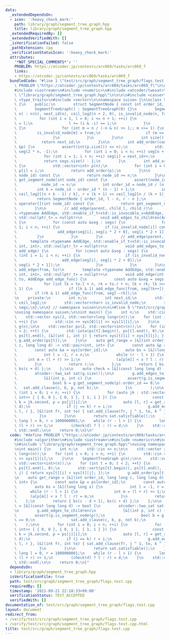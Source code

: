```yaml
---
data:
  _extendedDependsOn:
  - icon: ':heavy_check_mark:'
    path: library/graph/segment_tree_graph.hpp
    title: library/graph/segment_tree_graph.hpp
  _extendedRequiredBy: []
  _extendedVerifiedWith: []
  _isVerificationFailed: false
  _pathExtension: cpp
  _verificationStatusIcon: ':heavy_check_mark:'
  attributes:
    '*NOT_SPECIAL_COMMENTS*': ''
    PROBLEM: https://atcoder.jp/contests/arc069/tasks/arc069_f
    links:
    - https://atcoder.jp/contests/arc069/tasks/arc069_f
  bundledCode: "#line 1 \"test/src/graph/segment_tree_graph/flags.test.cpp\"\n#define\
    \ PROBLEM \"https://atcoder.jp/contests/arc069/tasks/arc069_f\"\n\n#include <algorithm>\n\
    #include <iostream>\n#include <numeric>\n#include <atcoder/twosat>\n\n#line 1\
    \ \"library/graph/segment_tree_graph.hpp\"\n\n\n\n#include <cassert>\n#include\
    \ <type_traits>\n#include <vector>\n\nnamespace suisen {\n\nclass SegmentTreeGraph\
    \ {\n    public:\n        struct SegmentNode { const int order_id, l, r; };\n\n\
    \        SegmentTreeGraph() : SegmentTreeGraph(0) {}\n        SegmentTreeGraph(int\
    \ n) : n(n), next_id(n), ceil_log2(n + 2, 0), is_invalid_node(n, false) {\n  \
    \          for (int i = 1, l = 0; i <= n + 1; ++i) {\n                ceil_log2[i]\
    \ = l;\n                l += (i & -i) == i;\n            }\n            if (n)\
    \ {\n                for (int m = n / (-n & n) >> 1;; m >>= 1) {\n           \
    \         is_invalid_node[m] = true;\n                    if (m == 0) break;\n\
    \                }\n            }\n        }\n\n        int size() const {\n \
    \           return next_id;\n        }\n\n        int add_order(const std::vector<int>\
    \ &p) {\n            assert(int(p.size()) == n);\n            std::vector<int>\
    \ seg(2 * n, -1);\n            for (int i = 0; i < n; ++i) seg[n + i] = p[i];\n\
    \            for (int i = 1; i < n; ++i) seg[i] = next_id++;\n            segs.push_back(std::move(seg));\n\
    \            return segs.size() - 1;\n        }\n        int add_order_identity()\
    \ {\n            std::vector<int> p(n);\n            for (int i = 0; i < n; ++i)\
    \ p[i] = i;\n            return add_order(p);\n        }\n\n        bool is_segment_node(int\
    \ node_id) const {\n            return node_id >= n;\n        }\n\n        SegmentNode\
    \ get_segment_node(int node_id) const {\n            assert(node_id >= n);\n \
    \           node_id -= n;\n            int order_id = node_id / (n - 1);\n   \
    \         int k = node_id - order_id * (n - 1) + 1;\n            int l = k <<\
    \ ceil_log2[(n + k - 1) / k], r = (k + 1) << ceil_log2[n / (k + 1) + 1];\n   \
    \         return SegmentNode { order_id, l - n, r - n };\n        }\n        SegmentNode\
    \ operator[](int node_id) const {\n            return get_segment_node(node_id);\n\
    \        }\n\n        // add_edge(parent, child_l, child_r)\n        template\
    \ <typename AddEdge, std::enable_if_t<std::is_invocable_v<AddEdge, int, int, int>,\
    \ std::nullptr_t> = nullptr>\n        void add_edges_to_children(AddEdge add_edge)\
    \ {\n            for (const auto &seg : segs) {\n                for (int i =\
    \ 1; i < n; ++i) {\n                    if (is_invalid_node[i]) continue;\n  \
    \                  add_edge(seg[i], seg[i * 2 + 0], seg[i * 2 + 1]);\n       \
    \         }\n            }\n        }\n        // add_edge(parent, child)\n  \
    \      template <typename AddEdge, std::enable_if_t<std::is_invocable_v<AddEdge,\
    \ int, int>, std::nullptr_t> = nullptr>\n        void add_edges_to_children(AddEdge\
    \ add_edge) {\n            for (const auto &seg : segs) {\n                for\
    \ (int i = 1; i < n; ++i) {\n                    if (is_invalid_node[i]) continue;\n\
    \                    add_edge(seg[i], seg[i * 2 + 0]);\n                    add_edge(seg[i],\
    \ seg[i * 2 + 1]);\n                }\n            }\n        }\n\n        //\
    \ add_edge(from, to)\n        template <typename AddEdge, std::enable_if_t<std::is_invocable_v<AddEdge,\
    \ int, int>, std::nullptr_t> = nullptr>\n        void add_edge(int from, SegmentNode\
    \ to, AddEdge add_edge_func) {\n            const auto &seg = segs[to.order_id];\n\
    \            for (int lk = to.l + n, rk = to.r + n; lk < rk; lk >>= 1, rk >>=\
    \ 1) {\n                if (lk & 1) add_edge_func(from, seg[lk++]);\n        \
    \        if (rk & 1) add_edge_func(from, seg[--rk]);\n            }\n        }\n\
    \n    private:\n        int n;\n        int next_id;\n        std::vector<int>\
    \ ceil_log2;\n        std::vector<char> is_invalid_node;\n        std::vector<std::vector<int>>\
    \ segs;\n};\n\n} // namespace suisen\n\n\n\n#line 9 \"test/src/graph/segment_tree_graph/flags.test.cpp\"\
    \nusing namespace suisen;\n\nint main() {\n    int n;\n    std::cin >> n;\n\n\
    \    std::vector xys(2, std::vector<long long>(n));\n    for (int i = 0; i < n;\
    \ ++i) {\n        std::cin >> xys[0][i] >> xys[1][i];\n    }\n\n    SegmentTreeGraph\
    \ g(n);\n\n    std::vector ps(2, std::vector<int>(n));\n    for (int t = 0; t\
    \ < 2; ++t) {\n        std::iota(ps[t].begin(), ps[t].end(), 0);\n        std::sort(ps[t].begin(),\
    \ ps[t].end(), [&](int i, int j) { return xys[t][i] < xys[t][j]; });\n       \
    \ g.add_order(ps[t]);\n    }\n\n    auto get_range = [&](int order_id, long long\
    \ c, long long d) -> std::pair<int, int> {\n        const auto &p = ps[order_id];\n\
    \        const auto &a = xys[order_id];\n        auto bs = [&](long long x) {\n\
    \            int l = -1, r = n;\n            while (r - l > 1) {\n           \
    \     int m = (l + r) >> 1;\n                (a[p[m]] < x ? l : r) = m;\n    \
    \        }\n            return r;\n        };\n        return { bs(c - d + 1),\
    \ bs(c + d) };\n    };\n\n    auto check = [&](const long long d) -> bool {\n\
    \        atcoder::two_sat sat(g.size());\n\n        g.add_edges_to_children(\n\
    \            [&](int p, int c) {\n                assert(g.is_segment_node(p));\n\
    \                bool b = g.get_segment_node(p).order_id == 0;\n             \
    \   sat.add_clause(c, b, p, not b);\n            }\n        );\n\n        for\
    \ (int i = 0; i < n; ++i) {\n            for (auto jk : std::vector<std::pair<int,\
    \ int>> { { 0, 0 }, { 0, 1 }, { 1, 1 } }) {\n                const int j = jk.first,\
    \ k = jk.second, p = ps[j][i];\n                auto [l, r] = get_range(k, xys[j][p],\
    \ d);\n                if (j == k) r = i;\n                g.add_edge(p, { k,\
    \ l, r }, [&](int fr, int to) { sat.add_clause(fr, j ^ 1, to, k ^ 1); });\n  \
    \          }\n        }\n\n        return sat.satisfiable();\n    };\n\n    long\
    \ long l = 0, r = 1000000001;\n    while (r - l > 1) {\n        long long d =\
    \ (l + r) >> 1;\n        (check(d) ? l : r) = d;\n    }\n    std::cout << l <<\
    \ std::endl;\n\n    return 0;\n}\n"
  code: "#define PROBLEM \"https://atcoder.jp/contests/arc069/tasks/arc069_f\"\n\n\
    #include <algorithm>\n#include <iostream>\n#include <numeric>\n#include <atcoder/twosat>\n\
    \n#include \"library/graph/segment_tree_graph.hpp\"\nusing namespace suisen;\n\
    \nint main() {\n    int n;\n    std::cin >> n;\n\n    std::vector xys(2, std::vector<long\
    \ long>(n));\n    for (int i = 0; i < n; ++i) {\n        std::cin >> xys[0][i]\
    \ >> xys[1][i];\n    }\n\n    SegmentTreeGraph g(n);\n\n    std::vector ps(2,\
    \ std::vector<int>(n));\n    for (int t = 0; t < 2; ++t) {\n        std::iota(ps[t].begin(),\
    \ ps[t].end(), 0);\n        std::sort(ps[t].begin(), ps[t].end(), [&](int i, int\
    \ j) { return xys[t][i] < xys[t][j]; });\n        g.add_order(ps[t]);\n    }\n\
    \n    auto get_range = [&](int order_id, long long c, long long d) -> std::pair<int,\
    \ int> {\n        const auto &p = ps[order_id];\n        const auto &a = xys[order_id];\n\
    \        auto bs = [&](long long x) {\n            int l = -1, r = n;\n      \
    \      while (r - l > 1) {\n                int m = (l + r) >> 1;\n          \
    \      (a[p[m]] < x ? l : r) = m;\n            }\n            return r;\n    \
    \    };\n        return { bs(c - d + 1), bs(c + d) };\n    };\n\n    auto check\
    \ = [&](const long long d) -> bool {\n        atcoder::two_sat sat(g.size());\n\
    \n        g.add_edges_to_children(\n            [&](int p, int c) {\n        \
    \        assert(g.is_segment_node(p));\n                bool b = g.get_segment_node(p).order_id\
    \ == 0;\n                sat.add_clause(c, b, p, not b);\n            }\n    \
    \    );\n\n        for (int i = 0; i < n; ++i) {\n            for (auto jk : std::vector<std::pair<int,\
    \ int>> { { 0, 0 }, { 0, 1 }, { 1, 1 } }) {\n                const int j = jk.first,\
    \ k = jk.second, p = ps[j][i];\n                auto [l, r] = get_range(k, xys[j][p],\
    \ d);\n                if (j == k) r = i;\n                g.add_edge(p, { k,\
    \ l, r }, [&](int fr, int to) { sat.add_clause(fr, j ^ 1, to, k ^ 1); });\n  \
    \          }\n        }\n\n        return sat.satisfiable();\n    };\n\n    long\
    \ long l = 0, r = 1000000001;\n    while (r - l > 1) {\n        long long d =\
    \ (l + r) >> 1;\n        (check(d) ? l : r) = d;\n    }\n    std::cout << l <<\
    \ std::endl;\n\n    return 0;\n}"
  dependsOn:
  - library/graph/segment_tree_graph.hpp
  isVerificationFile: true
  path: test/src/graph/segment_tree_graph/flags.test.cpp
  requiredBy: []
  timestamp: '2021-09-21 22:18:33+09:00'
  verificationStatus: TEST_ACCEPTED
  verifiedWith: []
documentation_of: test/src/graph/segment_tree_graph/flags.test.cpp
layout: document
redirect_from:
- /verify/test/src/graph/segment_tree_graph/flags.test.cpp
- /verify/test/src/graph/segment_tree_graph/flags.test.cpp.html
title: test/src/graph/segment_tree_graph/flags.test.cpp
---
```

